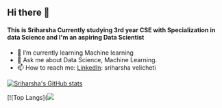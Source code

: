 ## Hi there 👋
#### This is Sriharsha Currently studying 3rd year CSE with Specialization in data Science and I'm an aspiring Data Scientist


- 🌱 I’m currently learning Machine learning
- 💬 Ask me about Data Science, Machine Learning.
- 📫 How to reach me: 
    [LinkedIn](https://www.linkedin.com/in/sriharsha-velicheti-0794351b2/): sriharsha velicheti
    

[![Sriharsha's GitHub stats](https://github-readme-stats.vercel.app/api?username=sriharsha8991)](https://github.com/anuraghazra/github-readme-stats)


[![Top Langs](![](https://raw.githubusercontent.com/sriharsha8991/github-stats/master/generated/overview.svg#gh-dark-mode-only)
 

